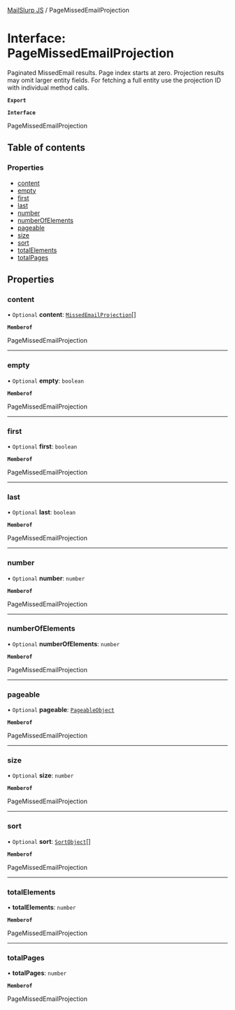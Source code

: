 [MailSlurp JS](../README.md) / PageMissedEmailProjection

# Interface: PageMissedEmailProjection

Paginated MissedEmail results. Page index starts at zero. Projection results may omit larger entity fields. For fetching a full entity use the projection ID with individual method calls.

**`Export`**

**`Interface`**

PageMissedEmailProjection

## Table of contents

### Properties

- [content](PageMissedEmailProjection.md#content)
- [empty](PageMissedEmailProjection.md#empty)
- [first](PageMissedEmailProjection.md#first)
- [last](PageMissedEmailProjection.md#last)
- [number](PageMissedEmailProjection.md#number)
- [numberOfElements](PageMissedEmailProjection.md#numberofelements)
- [pageable](PageMissedEmailProjection.md#pageable)
- [size](PageMissedEmailProjection.md#size)
- [sort](PageMissedEmailProjection.md#sort)
- [totalElements](PageMissedEmailProjection.md#totalelements)
- [totalPages](PageMissedEmailProjection.md#totalpages)

## Properties

### content

• `Optional` **content**: [`MissedEmailProjection`](MissedEmailProjection.md)[]

**`Memberof`**

PageMissedEmailProjection

___

### empty

• `Optional` **empty**: `boolean`

**`Memberof`**

PageMissedEmailProjection

___

### first

• `Optional` **first**: `boolean`

**`Memberof`**

PageMissedEmailProjection

___

### last

• `Optional` **last**: `boolean`

**`Memberof`**

PageMissedEmailProjection

___

### number

• `Optional` **number**: `number`

**`Memberof`**

PageMissedEmailProjection

___

### numberOfElements

• `Optional` **numberOfElements**: `number`

**`Memberof`**

PageMissedEmailProjection

___

### pageable

• `Optional` **pageable**: [`PageableObject`](PageableObject.md)

**`Memberof`**

PageMissedEmailProjection

___

### size

• `Optional` **size**: `number`

**`Memberof`**

PageMissedEmailProjection

___

### sort

• `Optional` **sort**: [`SortObject`](SortObject.md)[]

**`Memberof`**

PageMissedEmailProjection

___

### totalElements

• **totalElements**: `number`

**`Memberof`**

PageMissedEmailProjection

___

### totalPages

• **totalPages**: `number`

**`Memberof`**

PageMissedEmailProjection
